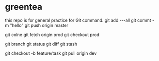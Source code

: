# greentea
this repo is for general practice for Git command.
git add ---all
git commt -m "hello"
git push origin master

git colne <url>
git fetch origin prod
git checkout prod

git branch
git status
git diff
git stash

git checkout -b feature/task
git pull origin dev
